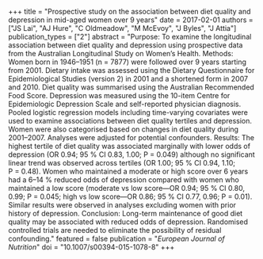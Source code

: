 +++
title = "Prospective study on the association between diet quality and depression in mid-aged women over 9 years"
date = 2017-02-01
authors = ["JS Lai", "AJ Hure", "C Oldmeadow", "M McEvoy", "J Byles", "J Attia"]
publication_types = ["2"]
abstract = "Purpose: To examine the longitudinal association between diet quality and depression using prospective data from the Australian Longitudinal Study on Women’s Health. Methods: Women born in 1946–1951 (n = 7877) were followed over 9 years starting from 2001. Dietary intake was assessed using the Dietary Questionnaire for Epidemiological Studies (version 2) in 2001 and a shortened form in 2007 and 2010. Diet quality was summarised using the Australian Recommended Food Score. Depression was measured using the 10-item Centre for Epidemiologic Depression Scale and self-reported physician diagnosis. Pooled logistic regression models including time-varying covariates were used to examine associations between diet quality tertiles and depression. Women were also categorised based on changes in diet quality during 2001–2007. Analyses were adjusted for potential confounders. Results: The highest tertile of diet quality was associated marginally with lower odds of depression (OR 0.94; 95 % CI 0.83, 1.00; P = 0.049) although no significant linear trend was observed across tertiles (OR 1.00; 95 % CI 0.94, 1.10; P = 0.48). Women who maintained a moderate or high score over 6 years had a 6–14 % reduced odds of depression compared with women who maintained a low score (moderate vs low score—OR 0.94; 95 % CI 0.80, 0.99; P = 0.045; high vs low score—OR 0.86; 95 % CI 0.77, 0.96; P = 0.01). Similar results were observed in analyses excluding women with prior history of depression. Conclusion: Long-term maintenance of good diet quality may be associated with reduced odds of depression. Randomised controlled trials are needed to eliminate the possibility of residual confounding."
featured = false
publication = "*European Journal of Nutrition*"
doi = "10.1007/s00394-015-1078-8"
+++


